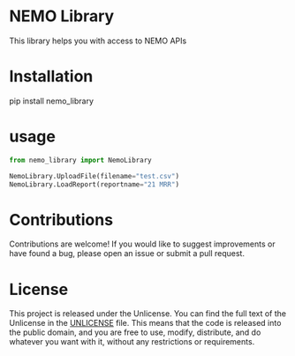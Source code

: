 # NEMO Library

This library helps you with access to NEMO APIs

# Installation

pip install nemo_library


# usage

```python
from nemo_library import NemoLibrary

NemoLibrary.UploadFile(filename="test.csv")
NemoLibrary.LoadReport(reportname="21 MRR")
```

# Contributions

Contributions are welcome! If you would like to suggest improvements or have found a bug, please open an issue or submit a pull request.

# License

This project is released under the Unlicense. You can find the full text of the Unlicense in the [UNLICENSE](UNLICENSE) file. This means that the code is released into the public domain, and you are free to use, modify, distribute, and do whatever you want with it, without any restrictions or requirements.
